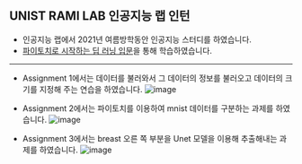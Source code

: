 ## UNIST RAMI LAB 인공지능 랩 인턴
- 인공지능 랩에서 2021년 여름방학동안 인공지능 스터디를 하였습니다.
- [파이토치로 시작하는 딥 러닝 입문](https://wikidocs.net/book/2788)을 통해 학습하였습니다.
---
- Assignment 1에서는 데이터를 불러와서 그 데이터의 정보를 불러오고 데이터의 크기를 지정해 주는 연습을 하였습니다.
![image](https://user-images.githubusercontent.com/81891345/224906560-06d25e7a-1cbd-4f32-86f8-4145d520ef7a.png)

- Assignment 2에서는 파이토치를 이용하여 mnist 데이터를 구분하는 과제를 하였습니다.
![image](https://user-images.githubusercontent.com/81891345/224906679-b7180417-1fe3-44bb-ae35-a955b30d394c.png)

- Assignment 3에서는 breast 오른 쪽 부분을 Unet 모델을 이용해 추출해내는 과제를 하였습니다.
![image](https://user-images.githubusercontent.com/81891345/224906716-74679eb7-1cc8-4ca7-8f84-c87d58ea2f97.png)
